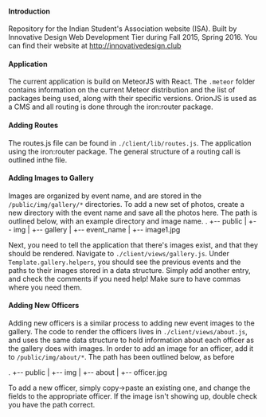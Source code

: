 #### Introduction
Repository for the Indian Student's Association website (ISA). Built by Innovative Design Web Development Tier during Fall 2015, Spring 2016. You can find their website at <http://innovativedesign.club>

#### Application
The current application is build on MeteorJS with React. The `.meteor` folder contains information on the current Meteor distribution and the list of packages being used, along with their specific versions. OrionJS is used as a CMS and all routing is done through the iron:router package.

#### Adding Routes
The routes.js file can be found in `./client/lib/routes.js`. The application using the iron:router package. The general structure of a routing call is outlined inthe file.

#### Adding Images to Gallery
Images are organized by event name, and are stored in the `/public/img/gallery/*` directories. To add a new set of photos, create a new directory with the event name and save all the photos here. The path is outlined below, with an example directory and image name.
.
+-- public
|   +-- img
|       +-- gallery
|            +-- event_name
|                +-- image1.jpg

Next, you need to tell the application that there's images exist, and that they should be rendered. Navigate to `./client/views/gallery.js`. Under `Template.gallery.helpers`, you should see the previous events and the paths to their images stored in a data structure. Simply add another entry, and check the comments if you need help! Make sure to have commas where you need them.

#### Adding New Officers
Adding new officers is a similar process to adding new event images to the gallery. The code to render the officers lives in `./client/views/about.js`, and uses the same data structure to hold information about each officer as the gallery does with images. In order to add an image for an officer, add it to `/public/img/about/*`. The path has been outlined below, as before

.
+-- public
|   +-- img
|       +-- about
|            +-- officer.jpg

To add a new officer, simply copy->paste an existing one, and change the fields to the appropriate officer. If the image isn't showing up, double check you have the path correct.
